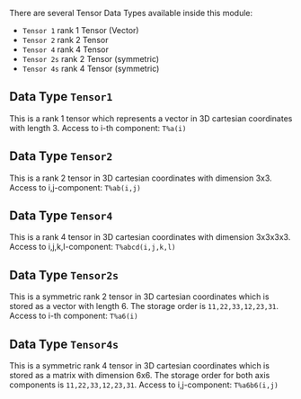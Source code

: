 There are several Tensor Data Types available inside this module:
- `Tensor 1` rank 1 Tensor (Vector)
- `Tensor 2` rank 2 Tensor
- `Tensor 4` rank 4 Tensor
- `Tensor 2s` rank 2 Tensor (symmetric)
- `Tensor 4s` rank 4 Tensor (symmetric)

## Data Type `Tensor1`
This is a rank 1 tensor which represents a vector in 3D cartesian coordinates with length 3.
Access to i-th component: `T%a(i)`

## Data Type `Tensor2`
This is a rank 2 tensor in 3D cartesian coordinates with dimension 3x3.
Access to i,j-component: `T%ab(i,j)`

## Data Type `Tensor4`
This is a rank 4 tensor in 3D cartesian coordinates with dimension 3x3x3x3.
Access to i,j,k,l-component: `T%abcd(i,j,k,l)`

## Data Type `Tensor2s`
This is a symmetric rank 2 tensor in 3D cartesian coordinates which is stored as a vector with length 6. The storage order is `11,22,33,12,23,31`.
Access to i-th component: `T%a6(i)`

## Data Type `Tensor4s`
This is a symmetric rank 4 tensor in 3D cartesian coordinates which is stored as a matrix with dimension 6x6. The storage order for both axis components is `11,22,33,12,23,31`.
Access to i,j-component: `T%a6b6(i,j)`

